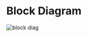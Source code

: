 # Block Diagram


![block diag](https://user-images.githubusercontent.com/99243667/155831995-794df264-ad2a-4baf-a622-b35ecded24f0.PNG)

